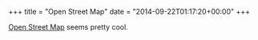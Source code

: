 +++
title = "Open Street Map"
date = "2014-09-22T01:17:20+00:00"
+++

<a href="http://www.openstreetmap.org">Open Street Map</a> seems pretty cool.
			